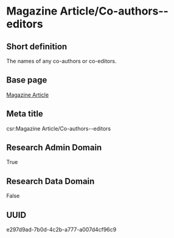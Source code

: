 # Magazine Article/Co-authors--editors
## Short definition
The names of any co-authors or co-editors.
## Base page
[Magazine Article](../../Objects/Magazine%20Article.md)
## Meta title
csr:Magazine Article/Co-authors--editors
## Research Admin Domain
True
## Research Data Domain
False
## UUID
e297d9ad-7b0d-4c2b-a777-a007d4cf96c9
